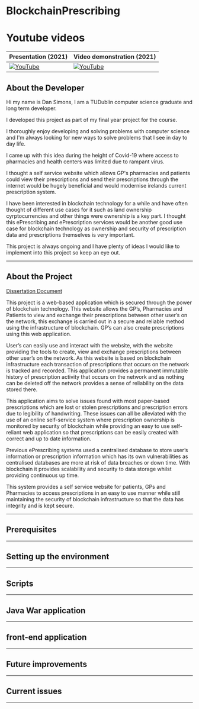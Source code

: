 # BlockchainPrescribing

# Youtube videos
|Presentation (2021)|Video demonstration (2021)|
|-------------------|-------------------------|
|[![YouTube](http://img.youtube.com/vi/4uFnnwh3usE/0.jpg)](https://youtu.be/4uFnnwh3usE)|[![YouTube](http://img.youtube.com/vi/dFQL3CAPfDc/0.jpg)](https://youtu.be/dFQL3CAPfDc)|


## About the Developer

Hi my name is Dan Simons, I am a TUDublin computer science graduate and long term developer. 

I developed this project as part of my final year project for the course. 

I thoroughly enjoy developing and solving problems with computer science and I'm always looking for new ways to solve problems that I see in day to day life. 

I came up with this idea during the height of Covid-19 where access to pharmacies and health centers was limited due to rampant virus. 

I thought a self service website which allows GP's pharmacies and patients could view their prescriptions and send their prescriptions through the internet would be hugely beneficial and would modernise irelands current prescription system. 

I have been interested in blockchain technology for a while and have often thought of different use cases for it such as land ownership cyrptocurrencies and other things were ownership is a key part. I thought this ePrescribing and ePrescription services would be another good use case for blockchain technology as ownership and security of prescription data and prescriptions themselves is very important. 

This project is always ongoing and I have plenty of ideas I would like to implement into this project so keep an eye out.
___
## About the Project 
[Dissertation Document](https://github.com/daandymaan/BlockchainPrescribing/blob/c321526981b09cc148e35e32dc4fc56b0f6ea399/Docs/Simons,%20Daniel%20C17371946%20DT228%20Final.pdf)

This project is a web-based application which is secured through the power of blockchain technology. This website allows the GP’s, Pharmacies and Patients to view and exchange their prescriptions between other user’s on the network, this exchange is carried out in a secure and reliable method using the infrastructure of blockchain. GP’s can also create prescriptions using this web application.

User’s can easily use and interact with the website, with the website providing the tools to create, view and exchange prescriptions between other user’s on the network. As this website is based on blockchain infrastructure each transaction of prescriptions that occurs on the network is  tracked and recorded. This application provides a permanent immutable history of prescription activity that occurs on the network and as nothing can be deleted off the network provides a sense of reliability on the data stored there. 

This application aims to solve issues found with most paper-based prescriptions which are lost or stolen prescriptions and prescription errors due to legibility of handwriting. These issues can all be alleviated with the use of an online self-service system where prescription ownership is monitored by security of blockchain while providing an easy to use self-reliant web application so that prescriptions can be easily created with correct and up to date information.

Previous ePrescribing systems used a centralised database to store user’s information or prescription information which has its own vulnerabilities as centralised databases are more at risk of data breaches or down time. With blockchain it provides scalability and security to data storage whilst providing continuous up time. 

This system provides a self service website for patients, GPs and Pharmacies to access prescriptions in an easy to use manner while still maintaining the security of blockchain infrastructure so that the data has integrity and is kept secure. 

___
## Prerequisites

___
## Setting up the environment

___
## Scripts

___
## Java War application

___
## front-end application

___
## Future improvements 

___
## Current issues 

___

